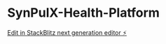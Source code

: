# SynPulX-Health-Platform

[Edit in StackBlitz next generation editor ⚡️](https://stackblitz.com/~/github.com/Lightningcrecker/SynPulX-Health-Platform)